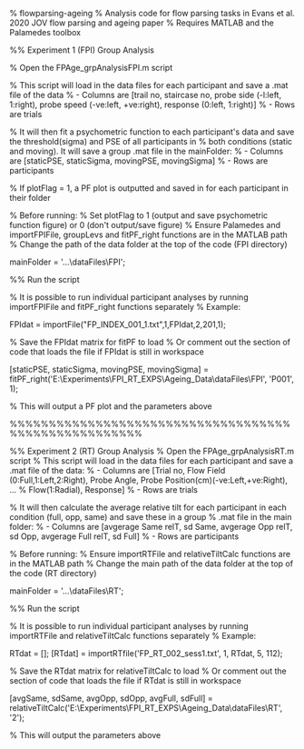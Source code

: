 % flowparsing-ageing
% Analysis code for flow parsing tasks in Evans et al. 2020 JOV flow parsing and ageing paper
% Requires MATLAB and the Palamedes toolbox 

%% Experiment 1 (FPI) Group Analysis 

% Open the FPAge_grpAnalysisFPI.m script 

% This script will load in the data files for each participant and save a .mat file of the data
%  - Columns are [trail no, staircase no, probe side (-l:left, 1:right), probe speed (-ve:left, +ve:right), response (0:left, 1:right)]
%  - Rows are trials

% It will then fit a psychometric function to each participant's data and save the threshold(sigma) and PSE of all participants in 
% both conditions (static and moving). It will save a group .mat file in the mainFolder:
% - Columns are [staticPSE, staticSigma, movingPSE, movingSigma]
% - Rows are participants

% If plotFlag = 1, a PF plot is outputted and saved in for each participant in their folder

% Before running:
% Set plotFlag to 1 (output and save psychometric function figure) or 0 (don't output/save figure)
% Ensure Palamedes and importFPIFile, groupLevs and fitPF_right functions are in the MATLAB path
% Change the path of the data folder at the top of the code (FPI directory)

  mainFolder = '...\dataFiles\FPI';

%% Run the script

% It is possible to run individual participant analyses by running importFPIFile and fitPF_right functions separately
% Example:

  FPIdat = importFile("FP_INDEX_001_1.txt",1,FPIdat,2,201,1);

% Save the FPIdat matrix for fitPF to load
% Or comment out the section of code that loads the file if FPIdat is still in workspace

  [staticPSE, staticSigma, movingPSE, movingSigma] = fitPF_right('E:\Experiments\FPI_RT_EXPS\Ageing_Data\dataFiles\FPI', 'P001', 1);

% This will output a PF plot and the parameters above

%%%%%%%%%%%%%%%%%%%%%%%%%%%%%%%%%%%%%%%%%%%%%%%%%%%%%


%% Experiment 2 (RT) Group Analysis 
% Open the FPAge_grpAnalysisRT.m script 
% This script will load in the data files for each participant and save a .mat file of the data:
%  - Columns are [Trial no, Flow Field (0:Full,1:Left,2:Right), Probe Angle, Probe Position(cm)(-ve:Left,+ve:Right), ...
%    Flow(1:Radial), Response]
%  - Rows are trials

% It will then calculate the average relative tilt for each participant in each condition (full, opp, same) and save these in a group
% .mat file in the main folder:
% - Columns are [avgerage Same relT, sd Same, avgerage Opp relT, sd Opp, avgerage Full relT, sd Full]
% - Rows are participants

% Before running:
% Ensure importRTFile and relativeTiltCalc functions are in the MATLAB path
% Change the main path of the data folder at the top of the code (RT directory)

  mainFolder = '...\dataFiles\RT';

%% Run the script

% It is possible to run individual participant analyses by running importRTFile and relativeTiltCalc functions separately
% Example:

  RTdat = [];
  [RTdat] = importRTfile('FP_RT_002_sess1.txt', 1, RTdat, 5, 112);


% Save the RTdat matrix for relativeTiltCalc to load
% Or comment out the section of code that loads the file if RTdat is still in workspace

  [avgSame, sdSame, avgOpp, sdOpp, avgFull, sdFull] = relativeTiltCalc('E:\Experiments\FPI_RT_EXPS\Ageing_Data\dataFiles\RT', '2');

% This will output the parameters above
